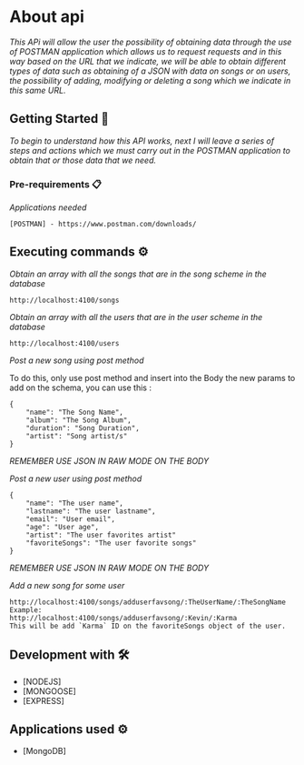 # About api

_This APi will allow the user the possibility of obtaining data through the use of POSTMAN application which allows us to request requests and in this way based on the URL that we indicate, we will be able to obtain different types of data such as obtaining of a JSON with data on songs or on users, the possibility of adding, modifying or deleting a song which we indicate in this same URL._

## Getting Started 🚀

_To begin to understand how this API works, next I will leave a series of steps and actions which we must carry out in the POSTMAN application to obtain that or those data that we need._

### Pre-requirements 📋

_Applications needed_

```
[POSTMAN] - https://www.postman.com/downloads/
```

## Executing commands ⚙️

_Obtain an array with all the songs that are in the song scheme in the database_

```
http://localhost:4100/songs
```

_Obtain an array with all the users that are in the user scheme in the database_

```
http://localhost:4100/users
```

_Post a new song using post method_

To do this, only use post method and insert into the Body the new params to add on the schema, you can use this :

```
{
    "name": "The Song Name",
    "album": "The Song Album",
    "duration": "Song Duration",
    "artist": "Song artist/s"
}
```
_REMEMBER USE JSON IN RAW MODE ON THE BODY_

_Post a new user using post method_

```
{
    "name": "The user name",
    "lastname": "The user lastname",
    "email": "User email",
    "age": "User age",
    "artist": "The user favorites artist"
    "favoriteSongs": "The user favorite songs"
}
```
_REMEMBER USE JSON IN RAW MODE ON THE BODY_

_Add a new song for some user_
```
http://localhost:4100/songs/adduserfavsong/:TheUserName/:TheSongName
Example: 
http://localhost:4100/songs/adduserfavsong/:Kevin/:Karma
This will be add `Karma` ID on the favoriteSongs object of the user.
```

## Development with 🛠️

* [NODEJS]
* [MONGOOSE]
* [EXPRESS]

## Applications used ⚙️
* [MongoDB]
